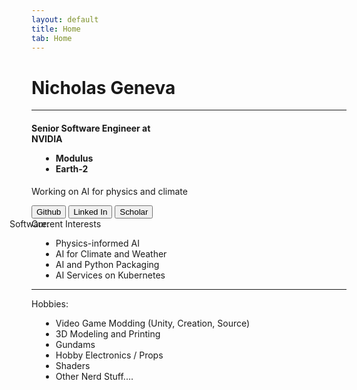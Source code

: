 ```yaml
---
layout: default
title: Home
tab: Home
---
```


<div class="vertical-flex">
<div class="flex-center">
<div class="container" id="fade-in">
<div class="row">
    <h1 class="title-text">Nicholas Geneva</h1>
</div>
<div class="row">
    <div class="col-4"></div>
    <div class="col-4"><hr class="cs-hr" /></div>
    <div class="col-4"></div>
</div>
<div class="row">
    <h4 class="title-text">
        Senior Software Engineer at
        <div class="cs-tooltip">
        NVIDIA
        <span style="left: 130%" class="text">
            <ul style="margin-left: 15px; overflow: visible;">
                <li>Modulus</li>
                <li>Earth-2</li>
            </ul>
        </span>
        </div>
    </h4>
    <p class="title-text">Working on AI for physics and climate</p>
</div>
<div class="row">
    <div class="button-container container" id="fade-in">
        <button class="cs-btn" onclick="window.open('https://github.com/NickGeneva','_blank')">Github</button>
        <button class="cs-btn" onclick="window.open('https://www.linkedin.com/in/nicholas-geneva-b9a295211/','_blank')">Linked In</button>
        <button class="cs-btn" onclick="window.open('https://scholar.google.com/citations?user=taB-MmEAAAAJ&hl=en/','_blank')">Scholar</button>
    </div>
</div>
</div>
</div>

<!-- Footer -->
<div class="flex-footer">
<div class="container" id="fade-in">
<div class="row cs-tooltip tool-tip">
    Current Interests
    <span style="bottom: 100%; width: 300px; left: 50%; margin-left: -150px" class="text">
    Software:
    <ul style="margin-left: 15px; overflow: visible;">
        <li>Physics-informed AI</li>
        <li>AI for Climate and Weather</li>
        <li>AI and Python Packaging</li>
        <li>AI Services on Kubernetes</li>
    </ul>
    <hr class="cs-hr" />
    Hobbies:
    <ul style="margin-left: 15px; overflow: visible;">
        <li>Video Game Modding (Unity, Creation, Source)</li>
        <li>3D Modeling and Printing</li>
        <li>Gundams</li>
        <li>Hobby Electronics / Props</li>
        <li>Shaders</li>
        <li>Other Nerd Stuff....</li>
    </ul>
    </span>
</div>
</div>
</div>
</div>
